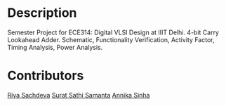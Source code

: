 # Description
Semester Project for ECE314: Digital VLSI Design at IIIT Delhi. 4-bit Carry Lookahead Adder. Schematic, Functionality Verification, Activity Factor, Timing Analysis, Power Analysis.

# Contributors
[Riya Sachdeva](@riyasach189)
[Surat Sathi Samanta](@kio42069)
[Annika Sinha](@annikaasinha)
